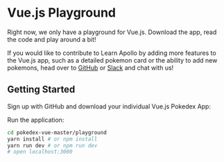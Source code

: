 # Vue.js Playground

Right now, we only have a playground for Vue.js. Download the app, read the code and play around a bit!

If you would like to contribute to Learn Apollo by adding more features to the Vue.js app, such as a detailed pokemon card or the ability to add new pokemons, head over to [GitHub](http://github.com/learnapollo/pokedex-vue) or [Slack](https://slack.graph.cool) and chat with us!

## Getting Started

Sign up with GitHub and download your individual Vue.js Pokedex App:

<!-- __DOWNLOAD_VUE__ -->

Run the application:

```sh
cd pokedex-vue-master/playground
yarn install # or npm install
yarn run dev # or npm run dev
# open localhost:3000
```

